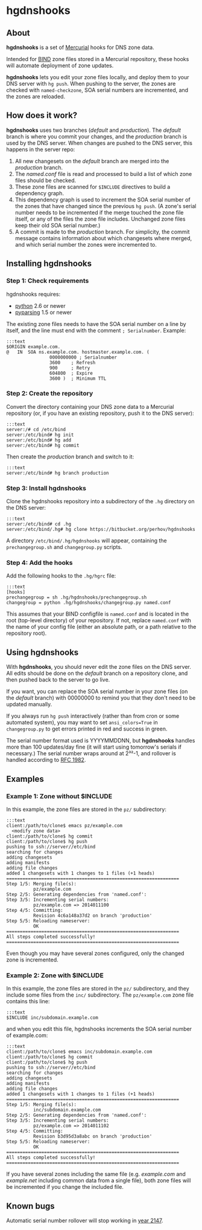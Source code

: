 # hgdnshooks



## About

**hgdnshooks** is a set of
[Mercurial](http://mercurial.selenic.com/)
hooks for DNS zone data.

Intended for [BIND](https://www.isc.org/downloads/bind/)
zone files stored in a Mercurial repository,
these hooks will automate deployment of zone updates.

**hgdnshooks** lets you edit your zone files locally,
and deploy them to your DNS server with `hg push`.
When pushing to the server, the zones are checked
with `named-checkzone`, SOA serial numbers are incremented,
and the zones are reloaded.



## How does it work?

**hgdnshooks** uses two branches (_default_ and _production_).
The _default_ branch is where you commit your changes,
and the _production_ branch is used by the DNS server.
When changes are pushed to the DNS server,
this happens in the server repo:

  1. All new changesets on the _default_ branch are merged into
     the _production_ branch.
  2. The _named.conf_ file is read and processed to build a list of
     which zone files should be checked.
  3. These zone files are scanned for `$INCLUDE` directives
     to build a dependency graph.
  4. This dependency graph is used to increment the SOA serial number
     of the zones that have changed since the previous `hg push`.
     (A zone's serial number needs to be incremented if the merge
     touched the zone file itself, or any of the files the zone file
     includes. Unchanged zone files keep their old SOA serial number.)
  5. A commit is made to the _production_ branch. For simplicity, the
     commit message contains information about which changesets where
     merged, and which serial number the zones were incremented to.


## Installing hgdnshooks

### Step 1: Check requirements

hgdnshooks requires:

  * [python](http://www.python.org) 2.6 or newer
  * [pyparsing](https://pypi.python.org/pypi/pyparsing) 1.5 or newer

The existing zone files needs to have the SOA serial number on a line
by itself, and the line must end with the comment `; Serialnumber`.
Example:

    :::text
    $ORIGIN example.com.
    @	IN	SOA	ns.example.com. hostmaster.example.com. (
    				0000000000 ; Serialnumber
    				3600    ; Refresh
    				900     ; Retry
    				604800  ; Expire
    				3600 )  ; Minimum TTL

### Step 2: Create the repository

Convert the directory containing your DNS zone data to a Mercurial
repository (or, if you have an existing repository, push it to the
DNS server):

    :::text
    server:/# cd /etc/bind
    server:/etc/bind# hg init
    server:/etc/bind# hg add
    server:/etc/bind# hg commit

Then create the _production_ branch and switch to it:

    :::text
    server:/etc/bind# hg branch production

### Step 3: Install hgdnshooks

Clone the hgdnshooks repository into a subdirectory of the `.hg`
directory on the DNS server:

    :::text
    server:/etc/bind# cd .hg
    server:/etc/bind/.hg# hg clone https://bitbucket.org/perhov/hgdnshooks

A directory `/etc/bind/.hg/hgdnshooks` will appear, containing the
`prechangegroup.sh` and `changegroup.py` scripts.

### Step 4: Add the hooks

Add the following hooks to the `.hg/hgrc` file:

    :::text
    [hooks]
    prechangegroup = sh .hg/hgdnshooks/prechangegroup.sh
    changegroup = python .hg/hgdnshooks/changegroup.py named.conf

This assumes that your BIND configfile is `named.conf` and is located
in the root (top-level directory) of your repository. If not, replace
`named.conf` with the name of your config file (either an absolute
path, or a path relative to the repository root).



## Using hgdnshooks

With **hgdnshooks**, you should never edit the zone files on the DNS
server. All edits should be done on the _default_ branch on a
repository clone, and then pushed back to the server to go live.

If you want, you can replace the SOA serial number in your zone files
(on the _default_ branch) with 00000000 to remind you that they don't
need to be updated manually.

If you always run `hg push` interactively (rather than from cron or
some automated system), you may want to set `ansi_colors=True` in
`changegroup.py` to get errors printed in red and success in green.

The serial number format used is YYYYMMDDNN, but **hgdnshooks** handles
more than 100 updates/day fine (it will start using tomorrow's serials
if necessary.) The serial number wraps around at 2³²-1, and rollover is
handled according to [RFC 1982](http://tools.ietf.org/rfc/rfc1982.txt).



## Examples

### Example 1: Zone without $INCLUDE

In this example, the zone files are stored in the `pz/` subdirectory:

    :::text
    client:/path/to/clone$ emacs pz/example.com
      <modify zone data>
    client:/path/to/clone$ hg commit
    client:/path/to/clone$ hg push
    pushing to ssh://server//etc/bind
    searching for changes
    adding changesets
    adding manifests
    adding file changes
    added 1 changesets with 1 changes to 1 files (+1 heads)
    ================================================================
    Step 1/5: Merging file(s):
              pz/example.com
    Step 2/5: Generating dependencies from 'named.conf':
    Step 3/5: Incrementing serial numbers:
              pz/example.com => 2014011100
    Step 4/5: Committing:
              Revision 4c6a148a37d2 on branch 'production'
    Step 5/5: Reloading nameserver:
              OK
    ================================================================
    All steps completed successfully!
    ================================================================

Even though you may have several zones configured, only the changed
zone is incremented.

### Example 2: Zone with $INCLUDE

In this example, the zone files are stored in the `pz/` subdirectory,
and they include some files from the `inc/` subdirectory.
The `pz/example.com` zone file contains this line:

    :::text
    $INCLUDE inc/subdomain.example.com

and when you edit this file, hgdnshooks increments the SOA serial
number of example.com:

    :::text
    client:/path/to/clone$ emacs inc/subdomain.example.com
    client:/path/to/clone$ hg commit
    client:/path/to/clone$ hg push
    pushing to ssh://server//etc/bind
    searching for changes
    adding changesets
    adding manifests
    adding file changes
    added 1 changesets with 1 changes to 1 files (+1 heads)
    ================================================================
    Step 1/5: Merging file(s):
              inc/subdomain.example.com
    Step 2/5: Generating dependencies from 'named.conf':
    Step 3/5: Incrementing serial numbers:
              pz/example.com => 2014011102
    Step 4/5: Committing:
              Revision b3d95d3a8abc on branch 'production'
    Step 5/5: Reloading nameserver:
              OK
    ================================================================
    All steps completed successfully!
    ================================================================

If you have several zones including the same file (e.g. _example.com_
and _example.net_ including common data from a single file), both
zone files will be incremented if you change the included file.



## Known bugs

Automatic serial number rollover will stop working in
[year 2147](https://bitbucket.org/perhov/hgdnshooks/commits/5fafce12c7055509983638221fa9e51f9785dda9).
